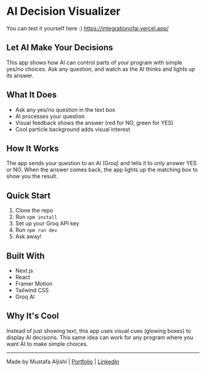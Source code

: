 # AI Decision Visualizer

You can test it yourself here :)
https://integrationofai.vercel.app/

## Let AI Make Your Decisions

This app shows how AI can control parts of your program with simple yes/no choices. Ask any question, and watch as the AI thinks and lights up its answer.

## What It Does

- Ask any yes/no question in the text box
- AI processes your question
- Visual feedback shows the answer (red for NO, green for YES)
- Cool particle background adds visual interest

## How It Works

The app sends your question to an AI (Groq) and tells it to only answer YES or NO. When the answer comes back, the app lights up the matching box to show you the result.

## Quick Start

1. Clone the repo
2. Run `npm install`
3. Set up your Groq API key
4. Run `npm run dev`
5. Ask away!

## Built With

- Next.js
- React
- Framer Motion
- Tailwind CSS
- Groq AI

## Why It's Cool

Instead of just showing text, this app uses visual cues (glowing boxes) to display AI decisions. This same idea can work for any program where you want AI to make simple choices.

---

Made by Mustafa Aljishi | [Portfolio](https://datah4wk.vercel.app) | [LinkedIn](https://linkedin.com/in/datah4wk)
